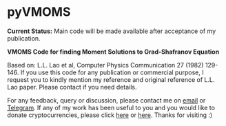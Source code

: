 # pyVMOMS

**Current Status:** Main code will be made available after acceptance of my publication.

**VMOMS Code for finding Moment Solutions to Grad-Shafranov Equation**

Based on: L.L. Lao et al, Computer Physics Communication 27 (1982) 129-146. If you use this code for any publication or commercial purpose, I request you to kindly mention my reference and original reference of L.L. Lao paper. Please contact if you need details.

For any feedback, query or discussion, please contact me on [email](mailto:udaya_cbscients@yahoo.com) or [Telegram](https://t.me/udy11). If any of my work has been useful to you and you would like to donate cryptocurrencies, please click [here](https://github.com/udy11/udy11/blob/main/Donate_Crypto.md) or [here](https://gitlab.com/udy11/udy11/-/blob/main/Donate_Crypto.md). Thanks for visiting :)
